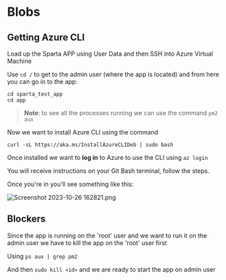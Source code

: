 # Blobs

## Getting Azure CLI

Load up the Sparta APP using User Data and then SSH into Azure Virtual Machine <br>

Use `cd /` to get to the admin user (where the app is located)
and from here you can go in to the app: <br> 

`cd sparta_test_app` <br>
`cd app`

> **Note**:  to see all the processes running we can use the command 
`pm2 aux`

Now we want to install Azure CLI using the command
```
curl -sL https://aka.ms/InstallAzureCLIDeb | sudo bash
```

Once installed we want to **log in** to Azure to use the CLI using `az login` <br>

You will receive instructions on your Git Bash terminal, follow the steps. 

Once you're in you'll see something like this: 

![Screenshot 2023-10-26 162821.png](..%2Fimages%2FScreenshot%202023-10-26%20162821.png)


## Blockers

Since the app is running on the 'root' user and we want to run it on the admin user we have to kill the app on the 'root' user first

Using `ps aux | grep pm2`

And then `sudo kill <id>` and we are ready to start the app on admin user























